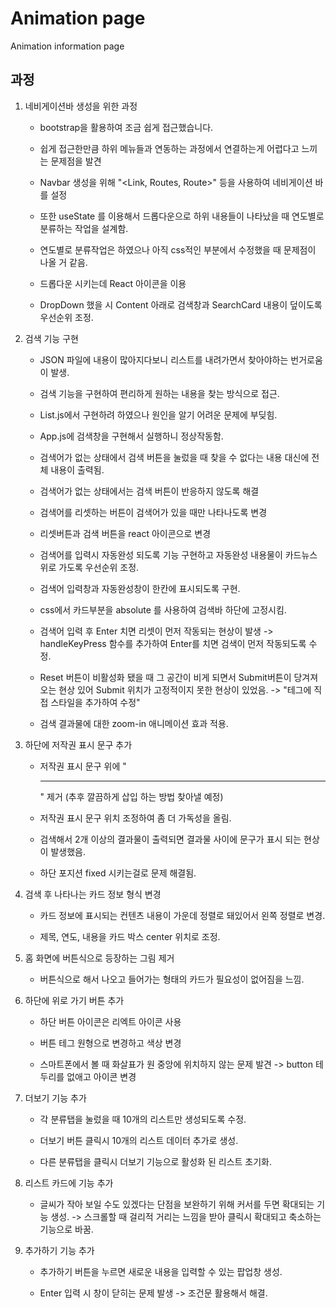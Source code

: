 # Animation page

Animation information page

## 과정

1. 네비게이션바 생성을 위한 과정

   - bootstrap을 활용하여 조금 쉽게 접근했습니다.

   - 쉽게 접근한만큼 하위 메뉴들과 연동하는 과정에서 연결하는게 어렵다고 느끼는 문제점을 발견

   - Navbar 생성을 위해 "<Link, Routes, Route>" 등을 사용하여 네비게이션 바를 설정

   - 또한 useState 를 이용해서 드롭다운으로 하위 내용들이 나타났을 때 연도별로 분류하는 작업을 설계함.

   - 연도별로 분류작업은 하였으나 아직 css적인 부분에서 수정했을 때 문제점이 나올 거 같음.

   - 드롭다운 시키는데 React 아이콘을 이용

   - DropDown 했을 시 Content 아래로 검색창과 SearchCard 내용이 덮이도록 우선순위 조정.

2. 검색 기능 구현

   - JSON 파일에 내용이 많아지다보니 리스트를 내려가면서 찾아야하는 번거로움이 발생.

   - 검색 기능을 구현하여 편리하게 원하는 내용을 찾는 방식으로 접근.

   - List.js에서 구현하려 하였으나 원인을 알기 어려운 문제에 부딪힘.

   - App.js에 검색창을 구현해서 실행하니 정상작동함.

   - 검색어가 없는 상태에서 검색 버튼을 눌렀을 때 찾을 수 없다는 내용 대신에 전체 내용이 출력됨.

   - 검색어가 없는 상태에서는 검색 버튼이 반응하지 않도록 해결

   - 검색어를 리셋하는 버튼이 검색어가 있을 때만 나타나도록 변경

   - 리셋버튼과 검색 버튼을 react 아이콘으로 변경

   - 검색어를 입력시 자동완성 되도록 기능 구현하고 자동완성 내용물이 카드뉴스 위로 가도록 우선순위 조정.

   - 검색어 입력창과 자동완성창이 한칸에 표시되도록 구현.

   - css에서 카드부분을 absolute 를 사용하여 검색바 하단에 고정시킴.

   - 검색어 입력 후 Enter 치면 리셋이 먼저 작동되는 현상이 발생 -> handleKeyPress 함수를 추가하여 Enter를 치면 검색이 먼저 작동되도록 수정.

   - Reset 버튼이 비활성화 됐을 때 그 공간이 비게 되면서 Submit버튼이 당겨져 오는 현상 있어 Submit 위치가 고정적이지 못한 현상이 있었음. -> "<span>테그에 직접 스타일을 추가하여 수정"

   - 검색 결과물에 대한 zoom-in 애니메이션 효과 적용.

3. 하단에 저작권 표시 문구 추가

   - 저작권 표시 문구 위에 "<hr />" 제거 (추후 깔끔하게 삽입 하는 방법 찾아낼 예정)

   - 저작권 표시 문구 위치 조정하여 좀 더 가독성을 올림.

   - 검색해서 2개 이상의 결과물이 출력되면 결과물 사이에 문구가 표시 되는 현상이 발생했음.

   - 하단 포지션 fixed 시키는걸로 문제 해결됨.

4. 검색 후 나타나는 카드 정보 형식 변경

   - 카드 정보에 표시되는 컨텐츠 내용이 가운데 정렬로 돼있어서 왼쪽 정렬로 변경.

   - 제목, 연도, 내용을 카드 박스 center 위치로 조정.

5. 홈 화면에 버튼식으로 등장하는 그림 제거

   - 버튼식으로 해서 나오고 들어가는 형태의 카드가 필요성이 없어짐을 느낌.

6. 하단에 위로 가기 버튼 추가

   - 하단 버튼 아이콘은 리엑트 아이콘 사용

   - 버튼 테그 원형으로 변경하고 색상 변경

   - 스마트폰에서 볼 때 화살표가 원 중앙에 위치하지 않는 문제 발견 -> button 테두리를 없애고 아이콘 변경

7. 더보기 기능 추가

   - 각 분류탭을 눌렀을 때 10개의 리스트만 생성되도록 수정.

   - 더보기 버튼 클릭시 10개의 리스트 데이터 추가로 생성.

   - 다른 분류탭을 클릭시 더보기 기능으로 활성화 된 리스트 초기화.

8. 리스트 카드에 기능 추가

   - 글씨가 작아 보일 수도 있겠다는 단점을 보완하기 위해 커서를 두면 확대되는 기능 생성. -> 스크롤할 때 걸리적 거리는 느낌을 받아 클릭시 확대되고 축소하는 기능으로 바꿈.

9. 추가하기 기능 추가

   - 추가하기 버튼을 누르면 새로운 내용을 입력할 수 있는 팝업창 생성.

   - Enter 입력 시 창이 닫히는 문제 발생 -> 조건문 활용해서 해결.
